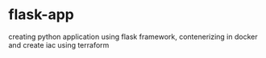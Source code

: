 # flask-app
creating python application using flask framework, contenerizing in docker and create iac using terraform
